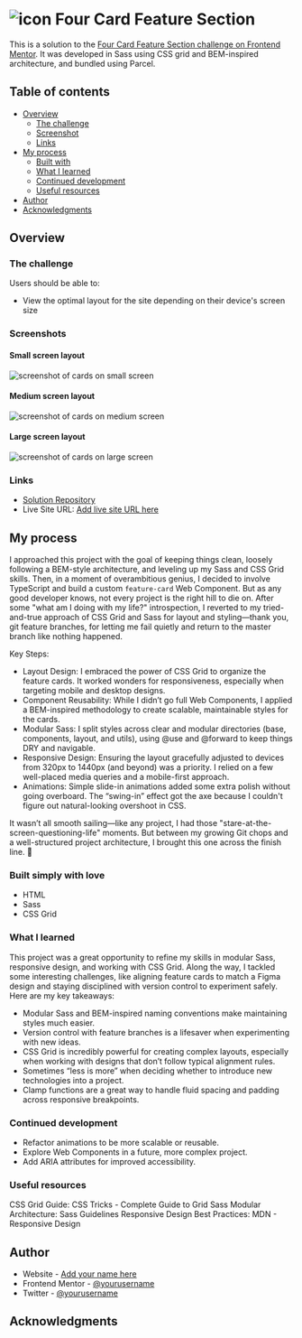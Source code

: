 # ![icon] Four Card Feature Section

This is a solution to the [Four Card Feature Section challenge on Frontend Mentor][fourCardChallenge]. It was developed in Sass using CSS grid and BEM-inspired architecture, and bundled using Parcel.

## Table of contents
- [Overview](#overview)
  - [The challenge](#the-challenge)
  - [Screenshot](#screenshot)
  - [Links](#links)
- [My process](#my-process)
  - [Built with](#built-with)
  - [What I learned](#what-i-learned)
  - [Continued development](#continued-development)
  - [Useful resources](#useful-resources)
- [Author](#author)
- [Acknowledgments](#acknowledgments)

## Overview

### The challenge

Users should be able to:

- View the optimal layout for the site depending on their device's screen size

### Screenshots

#### Small screen layout
![screenshot of cards on small screen](src/images/screenshots/sm-screenshot.png)

#### Medium screen layout
![screenshot of cards on medium screen](src/images/screenshots/md-screenshot.png)

#### Large screen layout
![screenshot of cards on large screen](src/images/screenshots/lg-screenshot.png)


### Links

- [Solution Repository](https://github.com/j-sherrick/four-card-feature)
- Live Site URL: [Add live site URL here](https://your-live-site-url.com)

## My process

I approached this project with the goal of keeping things clean, loosely following a BEM-style architecture, and leveling up my Sass and CSS Grid skills. Then, in a moment of overambitious genius, I decided to involve TypeScript and build a custom `feature-card` Web Component. But as any good developer knows, not every project is the right hill to die on. After some "what am I doing with my life?" introspection, I reverted to my tried-and-true approach of CSS Grid and Sass for layout and styling—thank you, git feature branches, for letting me fail quietly and return to the master branch like nothing happened.

Key Steps:

- Layout Design: I embraced the power of CSS Grid to organize the feature cards. It worked wonders for responsiveness, especially when targeting mobile and desktop designs.
- Component Reusability: While I didn’t go full Web Components, I applied a BEM-inspired methodology to create scalable, maintainable styles for the cards.
- Modular Sass: I split styles across clear and modular directories (base, components, layout, and utils), using @use and @forward to keep things DRY and navigable.
- Responsive Design: Ensuring the layout gracefully adjusted to devices from 320px to 1440px (and beyond) was a priority. I relied on a few well-placed media queries and a mobile-first approach.
- Animations: Simple slide-in animations added some extra polish without going overboard. The “swing-in” effect got the axe because I couldn't figure out natural-looking overshoot in CSS.

It wasn’t all smooth sailing—like any project, I had those "stare-at-the-screen-questioning-life" moments. But between my growing Git chops and a well-structured project architecture, I brought this one across the finish line. 🎉

### Built simply with love

- HTML
- Sass
- CSS Grid

### What I learned

This project was a great opportunity to refine my skills in modular Sass, responsive design, and working with CSS Grid. Along the way, I tackled some interesting challenges, like aligning feature cards to match a Figma design and staying disciplined with version control to experiment safely. Here are my key takeaways:

- Modular Sass and BEM-inspired naming conventions make maintaining styles much easier.
- Version control with feature branches is a lifesaver when experimenting with new ideas.
- CSS Grid is incredibly powerful for creating complex layouts, especially when working with designs that don’t follow typical alignment rules.
- Sometimes “less is more” when deciding whether to introduce new technologies into a project.
- Clamp functions are a great way to handle fluid spacing and padding across responsive breakpoints.

### Continued development

- Refactor animations to be more scalable or reusable.
- Explore Web Components in a future, more complex project.
- Add ARIA attributes for improved accessibility.


### Useful resources

CSS Grid Guide: CSS Tricks - Complete Guide to Grid
Sass Modular Architecture: Sass Guidelines
Responsive Design Best Practices: MDN - Responsive Design


## Author

- Website - [Add your name here](https://www.integratechsupport.com)
- Frontend Mentor - [@yourusername](https://www.frontendmentor.io/profile/yourusername)
- Twitter - [@yourusername](https://www.twitter.com/yourusername)

## Acknowledgments

[integraTech]:        https://www.integratechsupport.com
[linkedIn]:           https://www.linkedin.com/jsherrick
[frontendMentor]:     https://www.frontendmentor.io
[fourCardChallenge]:  https://www.frontendmentor.io/challenges/four-card-feature-section-weK1eFYK
[icon]:               src/images/icon-favicon.svg
